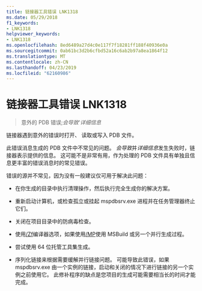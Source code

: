 ```yaml
---
title: 链接器工具错误 LNK1318
ms.date: 05/29/2018
f1_keywords:
- LNK1318
helpviewer_keywords:
- LNK1318
ms.openlocfilehash: 8ed6489a27d4c0e117f7f18281ff188f40936e0a
ms.sourcegitcommit: 0ab61bc3d2b6cfbd52a16c6ab2b97a8ea1864f12
ms.translationtype: MT
ms.contentlocale: zh-CN
ms.lasthandoff: 04/23/2019
ms.locfileid: "62160986"
---
```

# <a name="linker-tools-error-lnk1318"></a>链接器工具错误 LNK1318

> 意外的 PDB 错误;*会导致*'*详细信息*

链接器遇到意外的错误时打开、 读取或写入 PDB 文件。

此错误消息生成的 PDB 文件中不常见的问题。 *会导致*并*详细信息*发生失败时，链接器表示提供的信息。 这可能不是非常有用，作为处理的 PDB 文件具有单独且信息更丰富的错误消息时的常见错误。

错误的源并不常见，因为没有一般建议仅可用于解决此问题：

- 在你生成的目录中执行清理操作，然后执行完全生成你的解决方案。

- 重新启动计算机，或检查孤立或挂起 mspdbsrv.exe 进程并在任务管理器终止它们。

- 关闭在项目目录中的防病毒检查。

- 使用[/Zf](../../build/reference/zf.md)编译器选项，如果使用[/MP](../../build/reference/mp-build-with-multiple-processes.md)使用 MSBuild 或另一个并行生成过程。

- 尝试使用 64 位托管工具集生成。

- 序列化链接来根据需要缓解并行链接问题。 可能导致此错误，如果 mspdbsrv.exe 由一个实例的链接，启动和关闭的情况下进行链接的另一个实例之前使用它。 此修补程序的缺点是您项目的生成可能需要相当长的时间才能完成。